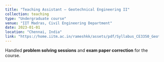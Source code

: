 ```yaml
---
title: "Teaching Assistant – Geotechnical Engineering II"
collection: teaching
type: "Undergraduate course"
venue: "IIT Madras, Civil Engineering Department"
date: 2023-01-01
location: "Chennai, India"
link: "https://home.iitm.ac.in/rameshkk/assets/pdf/Syllabus_CE3350_Geotechnical_Engineering_II_2023.pdf"
---
```


Handled **problem solving sessions** and **exam paper correction** for the  course.